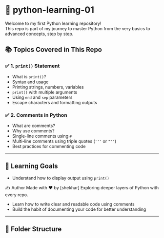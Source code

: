 # 🐍 python-learning-01

Welcome to my first Python learning repository!  
This repo is part of my journey to master Python from the very basics to advanced concepts, step by step.

## 📚 Topics Covered in This Repo

### ✅ 1. `print()` Statement
- What is `print()`?
- Syntax and usage
- Printing strings, numbers, variables
- `print()` with multiple arguments
- Using `end` and `sep` parameters
- Escape characters and formatting outputs

### ✅ 2. Comments in Python
- What are comments?
- Why use comments?
- Single-line comments using `#`
- Multi-line comments using triple quotes (`'''` or `"""`)
- Best practices for commenting code

---

## 🧠 Learning Goals

- Understand how to display output using `print()`

✍️ Author
Made with ❤️ by [shekhar]
Exploring deeper layers of Python with every repo.
- Learn how to write clear and readable code using comments
- Build the habit of documenting your code for better understanding

---

## 📁 Folder Structure

